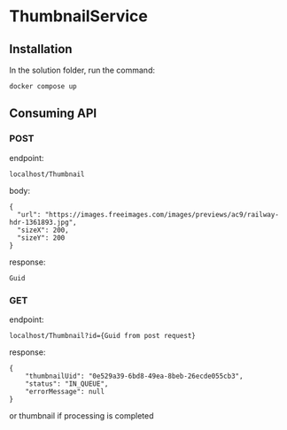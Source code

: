 # ThumbnailService

## Installation
In the solution folder, run the command: 
  ```
  docker compose up
  ```

## Consuming API
### POST
endpoint: 
```
localhost/Thumbnail
```
body: 
```
{
  "url": "https://images.freeimages.com/images/previews/ac9/railway-hdr-1361893.jpg",
  "sizeX": 200,
  "sizeY": 200
}
```

response:
```
Guid
```

### GET
endpoint: 
```
localhost/Thumbnail?id={Guid from post request}
```
response:
```
{
    "thumbnailUid": "0e529a39-6bd8-49ea-8beb-26ecde055cb3",
    "status": "IN_QUEUE",
    "errorMessage": null
}
```
or thumbnail if processing is completed

